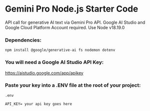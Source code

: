 # Gemini Pro Node.js Starter Code
API call for generative AI text via Gemini Pro API. Google AI Studio and Google Cloud Platform Account required.
Use Node v18.19.0
### Dependencies:
```
npm install @google/generative-ai fs nodemon dotenv
```
### You will need a Google AI Studio API Key:
https://aistudio.google.com/app/apikey
### Paste your key into a .ENV file at the root of your project:
```
.env

API_KEY= your api key goes here
```
